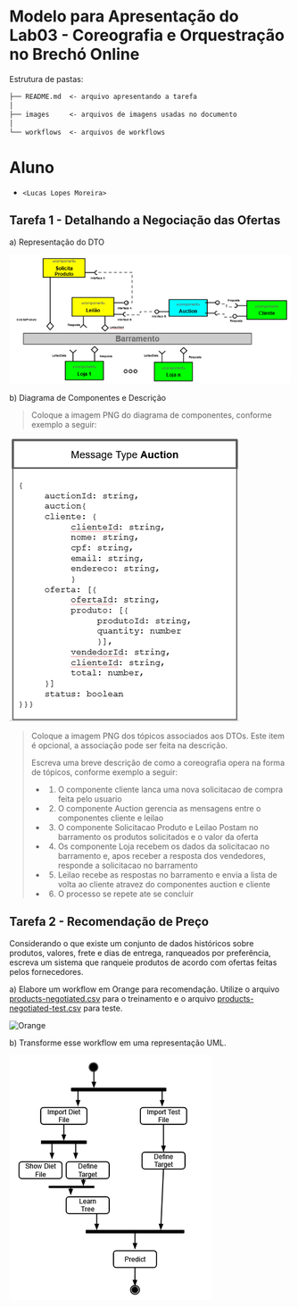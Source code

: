 # Modelo para Apresentação do Lab03 - Coreografia e Orquestração no Brechó Online

Estrutura de pastas:

~~~
├── README.md  <- arquivo apresentando a tarefa
│
├── images     <- arquivos de imagens usadas no documento
│
└── workflows  <- arquivos de workflows
~~~

# Aluno
* `<Lucas Lopes Moreira>`

## Tarefa 1 - Detalhando a Negociação das Ofertas

a) Representação do DTO

![DIAGRAM](imagens/diagram.PNG)

b) Diagrama de Componentes e Descrição

> Coloque a imagem PNG do diagrama de componentes, conforme exemplo a seguir:
>
![DTO](imagens/dtoJson.PNG)
>
> Coloque a imagem PNG dos tópicos associados aos DTOs. Este item é opcional, a associação pode ser feita na descrição.
>
> Escreva uma breve descrição de como a coreografia opera na forma de tópicos, conforme exemplo a seguir:
>
> * 1. O componente cliente lanca uma nova solicitacao de compra feita pelo usuario
> * 2. O componente Auction gerencia as mensagens entre o componentes cliente e leilao 
> * 3. O componente Solicitacao Produto e Leilao Postam no barramento os produtos solicitados e o valor da oferta
> * 4. Os componente Loja recebem os dados da solicitacao no barramento e, apos receber a resposta dos vendedores, responde a solicitacao no barramento
> * 5. Leilao recebe as respostas no barramento e envia a lista de volta ao cliente atravez do componentes auction e cliente
> * 6. O processo se repete ate se concluir

## Tarefa 2 - Recomendação de Preço

Considerando o que existe um conjunto de dados históricos sobre produtos, valores, frete e dias de entrega, ranqueados por preferência, escreva um sistema que ranqueie produtos de acordo com ofertas feitas pelos fornecedores.

a) Elabore um workflow em Orange para recomendação. Utilize o arquivo [products-negotiated.csv](products-negotiated.csv) para o treinamento e o arquivo [products-negotiated-test.csv]( products-negotiated-test.csv) para teste.

![Orange](imagens/Orange.PNG)

b) Transforme esse workflow em uma representação UML.

![UML](imagens/uml.PNG)
